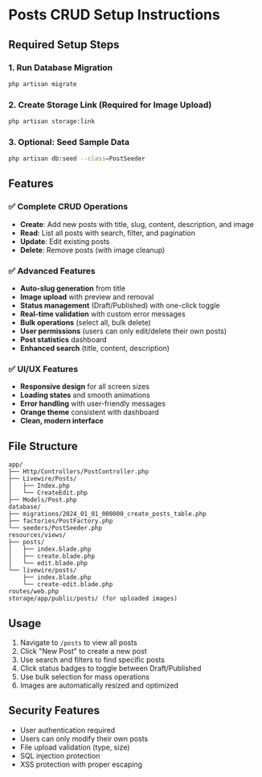 # Posts CRUD Setup Instructions

## Required Setup Steps

### 1. Run Database Migration
```bash
php artisan migrate
```

### 2. Create Storage Link (Required for Image Upload)
```bash
php artisan storage:link
```

### 3. Optional: Seed Sample Data
```bash
php artisan db:seed --class=PostSeeder
```

## Features

### ✅ Complete CRUD Operations
- **Create**: Add new posts with title, slug, content, description, and image
- **Read**: List all posts with search, filter, and pagination
- **Update**: Edit existing posts
- **Delete**: Remove posts (with image cleanup)

### ✅ Advanced Features
- **Auto-slug generation** from title
- **Image upload** with preview and removal
- **Status management** (Draft/Published) with one-click toggle
- **Real-time validation** with custom error messages
- **Bulk operations** (select all, bulk delete)
- **User permissions** (users can only edit/delete their own posts)
- **Post statistics** dashboard
- **Enhanced search** (title, content, description)

### ✅ UI/UX Features
- **Responsive design** for all screen sizes
- **Loading states** and smooth animations
- **Error handling** with user-friendly messages
- **Orange theme** consistent with dashboard
- **Clean, modern interface**

## File Structure

```
app/
├── Http/Controllers/PostController.php
├── Livewire/Posts/
│   ├── Index.php
│   └── CreateEdit.php
├── Models/Post.php
database/
├── migrations/2024_01_01_000000_create_posts_table.php
├── factories/PostFactory.php
└── seeders/PostSeeder.php
resources/views/
├── posts/
│   ├── index.blade.php
│   ├── create.blade.php
│   └── edit.blade.php
└── livewire/posts/
    ├── index.blade.php
    └── create-edit.blade.php
routes/web.php
storage/app/public/posts/ (for uploaded images)
```

## Usage

1. Navigate to `/posts` to view all posts
2. Click "New Post" to create a new post
3. Use search and filters to find specific posts
4. Click status badges to toggle between Draft/Published
5. Use bulk selection for mass operations
6. Images are automatically resized and optimized

## Security Features

- User authentication required
- Users can only modify their own posts
- File upload validation (type, size)
- SQL injection protection
- XSS protection with proper escaping 